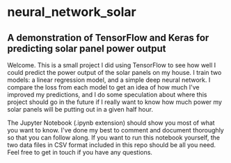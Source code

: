 # neural_network_solar
## A demonstration of TensorFlow and Keras for predicting solar panel power output

Welcome. This is a small project I did using TensorFlow to see how well I could predict the power output of the solar panels on my house. I train two models: a linear regression model, and a simple deep neural network. I compare the loss from each model to get an idea of how much I've improved my predictions, and I do some speculation about where this project should go in the future if I really want to know how much power my solar panels will be putting out in a given half hour.

The Jupyter Notebook (.ipynb extension) should show you most of what you want to know. I've done my best to comment and document thoroughly so that you can follow along. If you want to run this notebook yourself, the two data files in CSV format included in this repo should be all you need. Feel free to get in touch if you have any questions. 
